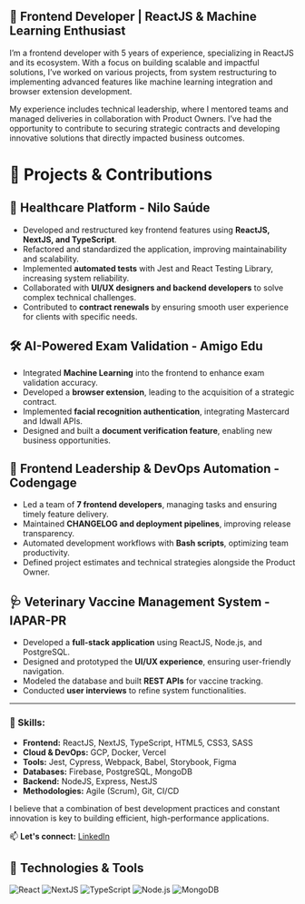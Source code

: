 ## 👋 Frontend Developer | ReactJS & Machine Learning Enthusiast

I’m a frontend developer with 5 years of experience, specializing in ReactJS and its ecosystem. With a focus on building scalable and impactful solutions, I’ve worked on various projects, from system restructuring to implementing advanced features like machine learning integration and browser extension development.

My experience includes technical leadership, where I mentored teams and managed deliveries in collaboration with Product Owners. I’ve had the opportunity to contribute to securing strategic contracts and developing innovative solutions that directly impacted business outcomes.

# 🚀 Projects & Contributions  

## 📌 Healthcare Platform - Nilo Saúde  
- Developed and restructured key frontend features using **ReactJS, NextJS, and TypeScript**.  
- Refactored and standardized the application, improving maintainability and scalability.  
- Implemented **automated tests** with Jest and React Testing Library, increasing system reliability.  
- Collaborated with **UI/UX designers and backend developers** to solve complex technical challenges.  
- Contributed to **contract renewals** by ensuring smooth user experience for clients with specific needs.  

## 🛠 AI-Powered Exam Validation - Amigo Edu  
- Integrated **Machine Learning** into the frontend to enhance exam validation accuracy.  
- Developed a **browser extension**, leading to the acquisition of a strategic contract.  
- Implemented **facial recognition authentication**, integrating Mastercard and Idwall APIs.  
- Designed and built a **document verification feature**, enabling new business opportunities.  

## 🔧 Frontend Leadership & DevOps Automation - Codengage  
- Led a team of **7 frontend developers**, managing tasks and ensuring timely feature delivery.  
- Maintained **CHANGELOG and deployment pipelines**, improving release transparency.  
- Automated development workflows with **Bash scripts**, optimizing team productivity.  
- Defined project estimates and technical strategies alongside the Product Owner.  

## 🩺 Veterinary Vaccine Management System - IAPAR-PR  
- Developed a **full-stack application** using ReactJS, Node.js, and PostgreSQL.  
- Designed and prototyped the **UI/UX experience**, ensuring user-friendly navigation.  
- Modeled the database and built **REST APIs** for vaccine tracking.  
- Conducted **user interviews** to refine system functionalities.  

---

### 🚀 Skills:
- **Frontend:** ReactJS, NextJS, TypeScript, HTML5, CSS3, SASS  
- **Cloud & DevOps:** GCP, Docker, Vercel  
- **Tools:** Jest, Cypress, Webpack, Babel, Storybook, Figma  
- **Databases:** Firebase, PostgreSQL, MongoDB  
- **Backend:** NodeJS, Express, NestJS  
- **Methodologies:** Agile (Scrum), Git, CI/CD  

I believe that a combination of best development practices and constant innovation is key to building efficient, high-performance applications.

📫 **Let's connect:** [LinkedIn](https://www.linkedin.com/in/marco-petry)

## 🚀 Technologies & Tools  
![React](https://img.shields.io/badge/ReactJS-20232A?style=for-the-badge&logo=react&logoColor=61DAFB)
![NextJS](https://img.shields.io/badge/Next.js-000000?style=for-the-badge&logo=nextdotjs&logoColor=white)
![TypeScript](https://img.shields.io/badge/TypeScript-007ACC?style=for-the-badge&logo=typescript&logoColor=white)
![Node.js](https://img.shields.io/badge/Node.js-43853D?style=for-the-badge&logo=node.js&logoColor=white)
![MongoDB](https://img.shields.io/badge/MongoDB-4EA94B?style=for-the-badge&logo=mongodb&logoColor=white)

